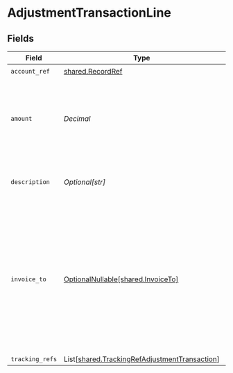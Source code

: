 # AdjustmentTransactionLine


## Fields

| Field                                                                                                                                                           | Type                                                                                                                                                            | Required                                                                                                                                                        | Description                                                                                                                                                     | Example                                                                                                                                                         |
| --------------------------------------------------------------------------------------------------------------------------------------------------------------- | --------------------------------------------------------------------------------------------------------------------------------------------------------------- | --------------------------------------------------------------------------------------------------------------------------------------------------------------- | --------------------------------------------------------------------------------------------------------------------------------------------------------------- | --------------------------------------------------------------------------------------------------------------------------------------------------------------- |
| `account_ref`                                                                                                                                                   | [shared.RecordRef](../../models/shared/recordref.md)                                                                                                            | :heavy_check_mark:                                                                                                                                              | N/A                                                                                                                                                             |                                                                                                                                                                 |
| `amount`                                                                                                                                                        | *Decimal*                                                                                                                                                       | :heavy_check_mark:                                                                                                                                              | Amount of the line. A positive line represents a debit; a negative line represents a credit.                                                                    | 50                                                                                                                                                              |
| `description`                                                                                                                                                   | *Optional[str]*                                                                                                                                                 | :heavy_minus_sign:                                                                                                                                              | Any private, company notes about the transaction.                                                                                                               | APPLE.COM/BILL - 09001077498 - Card Ending: 4590                                                                                                                |
| `invoice_to`                                                                                                                                                    | [OptionalNullable[shared.InvoiceTo]](../../models/shared/invoiceto.md)                                                                                          | :heavy_minus_sign:                                                                                                                                              | Unique identifier for the customer billed for the transaction. The `invoiceTo` object is currently supported only for QuickBooks Online and QuickBooks Desktop. |                                                                                                                                                                 |
| `tracking_refs`                                                                                                                                                 | List[[shared.TrackingRefAdjustmentTransaction](../../models/shared/trackingrefadjustmenttransaction.md)]                                                        | :heavy_minus_sign:                                                                                                                                              | N/A                                                                                                                                                             |                                                                                                                                                                 |